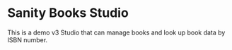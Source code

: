 # Sanity Books Studio

This is a demo v3 Studio that can manage books and look up book data by ISBN number.